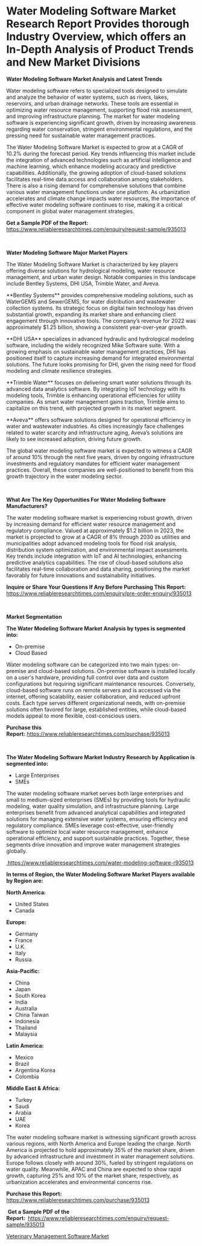<p><h1>Water Modeling Software Market Research Report Provides thorough Industry Overview, which offers an In-Depth Analysis of Product Trends and New Market Divisions</h1></p><p><strong>Water Modeling Software Market Analysis and Latest Trends</strong></p>
<p><p>Water modeling software refers to specialized tools designed to simulate and analyze the behavior of water systems, such as rivers, lakes, reservoirs, and urban drainage networks. These tools are essential in optimizing water resource management, supporting flood risk assessment, and improving infrastructure planning. The market for water modeling software is experiencing significant growth, driven by increasing awareness regarding water conservation, stringent environmental regulations, and the pressing need for sustainable water management practices.</p><p>The Water Modeling Software Market is expected to grow at a CAGR of 10.2% during the forecast period. Key trends influencing this market include the integration of advanced technologies such as artificial intelligence and machine learning, which enhance modeling accuracy and predictive capabilities. Additionally, the growing adoption of cloud-based solutions facilitates real-time data access and collaboration among stakeholders. There is also a rising demand for comprehensive solutions that combine various water management functions under one platform. As urbanization accelerates and climate change impacts water resources, the importance of effective water modeling software continues to rise, making it a critical component in global water management strategies.</p></p>
<p><strong>Get a Sample PDF of the Report:&nbsp;</strong> <a href="https://www.reliableresearchtimes.com/enquiry/request-sample/935013?utm_campaign=2006&utm_medium=2&utm_source=Github&utm_content=ia&utm_term=07032025&utm_id=water-modeling-software">https://www.reliableresearchtimes.com/enquiry/request-sample/935013</a></p>
<p>&nbsp;</p>
<p><strong>Water Modeling Software Major Market Players</strong></p>
<p><p>The Water Modeling Software Market is characterized by key players offering diverse solutions for hydrological modeling, water resource management, and urban water design. Notable companies in this landscape include Bentley Systems, DHI USA, Trimble Water, and Aveva.</p><p>**Bentley Systems** provides comprehensive modeling solutions, such as WaterGEMS and SewerGEMS, for water distribution and wastewater collection systems. Its strategic focus on digital twin technology has driven substantial growth, expanding its market share and enhancing client engagement through innovative tools. The company’s revenue for 2022 was approximately $1.25 billion, showing a consistent year-over-year growth.</p><p>**DHI USA** specializes in advanced hydraulic and hydrological modeling software, including the widely recognized Mike Software suite. With a growing emphasis on sustainable water management practices, DHI has positioned itself to capture increasing demand for integrated environmental solutions. The future looks promising for DHI, given the rising need for flood modeling and climate resilience strategies.</p><p>**Trimble Water** focuses on delivering smart water solutions through its advanced data analytics software. By integrating IoT technology with its modeling tools, Trimble is enhancing operational efficiencies for utility companies. As smart water management gains traction, Trimble aims to capitalize on this trend, with projected growth in its market segment.</p><p>**Aveva** offers software solutions designed for operational efficiency in water and wastewater industries. As cities increasingly face challenges related to water scarcity and infrastructure aging, Aveva’s solutions are likely to see increased adoption, driving future growth.</p><p>The global water modeling software market is expected to witness a CAGR of around 10% through the next five years, driven by ongoing infrastructure investments and regulatory mandates for efficient water management practices. Overall, these companies are well-positioned to benefit from this growth trajectory in the water modeling sector.</p></p>
<p>&nbsp;</p>
<p><strong>What Are The Key Opportunities For Water Modeling Software Manufacturers?</strong></p>
<p><p>The water modeling software market is experiencing robust growth, driven by increasing demand for efficient water resource management and regulatory compliance. Valued at approximately $1.2 billion in 2023, the market is projected to grow at a CAGR of 8% through 2030 as utilities and municipalities adopt advanced modeling tools for flood risk analysis, distribution system optimization, and environmental impact assessments. Key trends include integration with IoT and AI technologies, enhancing predictive analytics capabilities. The rise of cloud-based solutions also facilitates real-time collaboration and data sharing, positioning the market favorably for future innovations and sustainability initiatives.</p></p>
<p><strong>Inquire or Share Your Questions If Any Before Purchasing This Report:</strong> <a href="https://www.reliableresearchtimes.com/enquiry/pre-order-enquiry/935013?utm_campaign=2006&utm_medium=2&utm_source=Github&utm_content=ia&utm_term=07032025&utm_id=water-modeling-software">https://www.reliableresearchtimes.com/enquiry/pre-order-enquiry/935013</a></p>
<p>&nbsp;</p>
<p><strong>Market Segmentation</strong></p>
<p><strong>The Water Modeling Software Market Analysis by types is segmented into:</strong></p>
<p><ul><li>On-premise</li><li>Cloud Based</li></ul></p>
<p><p>Water modeling software can be categorized into two main types: on-premise and cloud-based solutions. On-premise software is installed locally on a user's hardware, providing full control over data and custom configurations but requiring significant maintenance resources. Conversely, cloud-based software runs on remote servers and is accessed via the internet, offering scalability, easier collaboration, and reduced upfront costs. Each type serves different organizational needs, with on-premise solutions often favored for large, established entities, while cloud-based models appeal to more flexible, cost-conscious users.</p></p>
<p><strong>Purchase this Report:&nbsp;</strong><a href="https://www.reliableresearchtimes.com/purchase/935013?utm_campaign=2006&utm_medium=2&utm_source=Github&utm_content=ia&utm_term=07032025&utm_id=water-modeling-software">https://www.reliableresearchtimes.com/purchase/935013</a></p>
<p>&nbsp;</p>
<p><strong>The Water Modeling Software Market Industry Research by Application is segmented into:</strong></p>
<p><ul><li>Large Enterprises</li><li>SMEs</li></ul></p>
<p><p>The water modeling software market serves both large enterprises and small to medium-sized enterprises (SMEs) by providing tools for hydraulic modeling, water quality simulation, and infrastructure planning. Large enterprises benefit from advanced analytical capabilities and integrated solutions for managing extensive water systems, ensuring efficiency and regulatory compliance. SMEs leverage cost-effective, user-friendly software to optimize local water resource management, enhance operational efficiency, and support sustainable practices. Together, these segments drive innovation and improve water management strategies globally.</p></p>
<p><a href="https://www.reliableresearchtimes.com/water-modeling-software-r935013?utm_campaign=2006&utm_medium=2&utm_source=Github&utm_content=ia&utm_term=07032025&utm_id=water-modeling-software">&nbsp;https://www.reliableresearchtimes.com/water-modeling-software-r935013</a></p>
<p><strong>In terms of Region, the Water Modeling Software Market Players available by Region are:</strong></p>
<p>
    <p> <strong> North America: </strong>
        <ul>
            <li>United States</li>
            <li>Canada</li>
        </ul>
        </p> 
    <p> <strong> Europe: </strong>
        <ul>
            <li>Germany</li>
            <li>France</li>
            <li>U.K.</li>
            <li>Italy</li>
            <li>Russia</li>
        </ul>
        </p> 
    <p> <strong> Asia-Pacific: </strong>
        <ul>
            <li>China</li>
            <li>Japan</li>
            <li>South Korea</li>
            <li>India</li>
            <li>Australia</li>
            <li>China Taiwan</li>
            <li>Indonesia</li>
            <li>Thailand</li>
            <li>Malaysia</li>
        </ul>
        </p> 
    <p> <strong> Latin America: </strong>
        <ul>
            <li>Mexico</li>
            <li>Brazil</li>
            <li>Argentina Korea</li>
            <li>Colombia</li>
        </ul>
        </p> 
    <p> <strong> Middle East & Africa: </strong>
        <ul>
            <li>Turkey</li>
            <li>Saudi</li>
            <li>Arabia</li>
            <li>UAE</li>
            <li>Korea</li>
        </ul>
    </p>
    </p>
<p><p>The water modeling software market is witnessing significant growth across various regions, with North America and Europe leading the charge. North America is projected to hold approximately 35% of the market share, driven by advanced infrastructure and investment in water management solutions. Europe follows closely with around 30%, fueled by stringent regulations on water quality. Meanwhile, APAC and China are expected to show rapid growth, capturing 25% and 10% of the market share, respectively, as urbanization accelerates and environmental concerns rise.</p></p>
<p><strong>Purchase this Report: </strong><a href="https://www.reliableresearchtimes.com/purchase/935013?utm_campaign=2006&utm_medium=2&utm_source=Github&utm_content=ia&utm_term=07032025&utm_id=water-modeling-software">https://www.reliableresearchtimes.com/purchase/935013</a></p>
<p>&nbsp;<strong>Get a Sample PDF of the Report:&nbsp;&nbsp;</strong><a href="https://www.reliableresearchtimes.com/enquiry/request-sample/935013?utm_campaign=2006&utm_medium=2&utm_source=Github&utm_content=ia&utm_term=07032025&utm_id=water-modeling-software">https://www.reliableresearchtimes.com/enquiry/request-sample/935013</a></p>
<p><strong></strong></p>
<p><p><a href="https://github.com/bmorecock/Market-Research-Report-List-6/blob/main/veterinary-management-software-market.md?utm_campaign=2006&utm_medium=2&utm_source=Github&utm_content=ia&utm_term=07032025&utm_id=water-modeling-software">Veterinary Management Software Market</a></p></p>